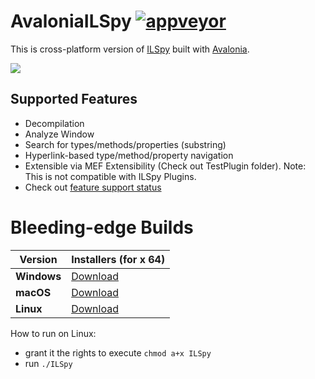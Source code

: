 # AvaloniaILSpy [![appveyor](https://ci.appveyor.com/api/projects/status/github/icsharpcode/AvaloniaILSpy?svg=true)](https://ci.appveyor.com/project/icsharpcode/avaloniailspy) 

This is cross-platform version of [ILSpy](https://github.com/icsharpcode/ILSpy) built with [Avalonia](https://github.com/AvaloniaUI/Avalonia).

![](https://github.com/icsharpcode/AvaloniaILSpy/raw/master/preview.png)

Supported Features 
-------
 * Decompilation
 * Analyze Window
 * Search for types/methods/properties (substring)
 * Hyperlink-based type/method/property navigation
 * Extensible via MEF Extensibility (Check out TestPlugin folder). Note: This is not compatible with ILSpy Plugins.
 * Check out [feature support status](https://github.com/icsharpcode/AvaloniaILSpy/issues/1)

# Bleeding-edge Builds
| Version | Installers (for x 64) |
|---------|------------|
|**Windows**|[Download](https://ci.appveyor.com/api/projects/icsharpcode/avaloniailspy/artifacts/artifacts%2Fzips%2FILSpy-win10-x64-Release.zip?branch=master)|
|**macOS**|[Download](https://ci.appveyor.com/api/projects/icsharpcode/avaloniailspy/artifacts/artifacts%2Fzips%2FILSpy-osx-x64-Release.zip?branch=master)|
|**Linux**|[Download](https://ci.appveyor.com/api/projects/icsharpcode/avaloniailspy/artifacts/artifacts%2Fzips%2FILSpy-linux-x64-Release.zip?branch=master)|

How to run on Linux: 
- grant it the rights to execute `chmod a+x ILSpy`
- run  `./ILSpy`
